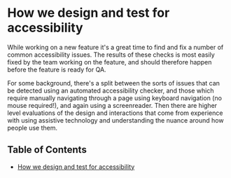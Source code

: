 # How we design and test for accessibility

While working on a new feature it's a great time to find and fix a number of common accessibility issues. The results of these checks is most easily fixed by the team working on the feature, and should therefore happen before the feature is ready for QA.

For some background, there's a split between the sorts of issues that can be detected using an automated accessibility checker, and those which require manually navigating through a page using keyboard navigation (no mouse required!), and again using a screenreader. Then there are higher level evaluations of the design and interactions that come from experience with using assistive technology and understanding the nuance around how people use them.

## Table of Contents
- [How we design and test for accessibility](https://github.com/basecamp/accessibility/blob/master/how-to-perform-an-accessibility-audit-web.md)
